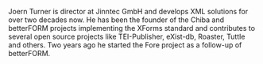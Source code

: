Joern Turner is director at Jinntec GmbH and develops XML solutions for over
two decades now. He has been the founder of the Chiba and betterFORM projects implementing
the XForms standard and contributes to several open source projects like TEI-Publisher, eXist-db, Roaster, Tuttle and 
others. Two years ago he started the Fore project as a follow-up of betterFORM.



